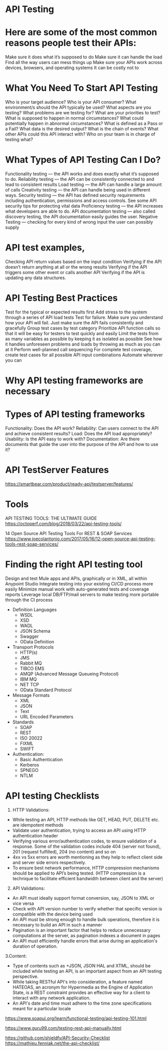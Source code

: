 # API Testing

# Here are some of the most common reasons people test their APIs:
Make sure it does what it’s supposed to do
Make sure it can handle the load
Find all the way users can mess things up
Make sure your APIs work across devices, browsers, and operating systems
It can be costly not to

# What You Need To Start API Testing
Who is your target audience? Who is your API consumer?
What environment/s should the API typically be used?
What aspects are you testing?
What problems are we testing for?
What are your priorities to test?
What is supposed to happen in normal circumstances?
What could potentially happen in abnormal circumstances?
What is defined as a Pass or a Fail? What data is the desired output? What is the chain of events?
What other APIs could this API interact with?
Who on your team is in charge of testing what?

# What Types of API Testing Can I Do?
Functionality testing — the API works and does exactly what it’s supposed to do.
Reliability testing — the API can be consistently connected to and lead to consistent results
Load testing — the API can handle a large amount of calls
Creativity testing — the API can handle being used in different ways.
Security testing — the API has defined security requirements including authentication, permissions and access controls. See some API security tips for protecting vital data
Proficiency testing — the API increases what developers are able to do.
API documentation testing — also called discovery testing, the API documentation easily guides the user.
Negative Testing — checking for every kind of wrong input the user can possibly supply 

# API test examples,
Checking API return values based on the input condition
Verifying if the API doesn’t return anything at all or the wrong results
Verifying if the API triggers some other event or calls another API
Verifying if the API is updating any data structures.

# API Testing Best Practices
Test for the typical or expected results first
Add stress to the system through a series of API load tests
Test for failure. Make sure you understand how your API will fail. Just make sure the API fails consistently and gracefully
Group test cases by test category
Prioritize API function calls so that it will be easy for testers to test quickly and easily
Limit the tests from as many variables as possible by keeping it as isolated as possible
See how it handles unforeseen problems and loads by throwing as much as you can at it
Perform well-planned call sequencing
For complete test coverage, create test cases for all possible API input combinations
Automate wherever you can


# Why API testing frameworks are necessary

# Types of API testing frameworks

Functionality: Does the API work?
Reliability: Can users connect to the API and achieve consistent results?
Load: Does the API load appropriately?
Usability: Is the API easy to work with?
Documentation: Are there documents that guide the user into the purpose of the API and how to use it?

# API TestServer Features
https://smartbear.com/product/ready-api/testserver/features/

# Tools


API TESTING TOOLS: THE ULTIMATE GUIDE 
https://octoperf.com/blog/2018/03/22/api-testing-tools/



14 Open Source API Testing Tools For REST & SOAP Services
https://www.joecolantonio.com/2017/05/16/12-open-source-api-testing-tools-rest-soap-services/

# Finding the right API testing tool
Design and test Mule apps and APIs, graphically or in XML, all within Anypoint Studio
Integrate testing into your existing CI/CD process more easily
Minimize manual work with auto-generated tests and coverage reports
Leverage local DB/FTP/mail servers to make testing more portable through the CI process


* Definition Languages
  * WSDL
  * XSD
  * WADL
  * JSON Schema
  * Swagger
  * OData Definition
* Transport Protocols
  * HTTP(s)
  * JMS
  * Rabbit MQ
  * TIBCO EMS
  * AMQP (Advanced Message Queueing Protocol)
  * IBM MQ
  * NET TCP
  * OData Standard Protocol
* Message Formats
  * XML
  * JSON
  * Text
  * URL Encoded Parameters
* Standards
  * SOAP
  * REST
  * ISO 20022
  * FIXML
  * SWIFT
* Authentication:
  * Basic Authentication
  * Kerberos
  * SPNEGO
  * NTLM


# API testing Checklists

1. HTTP Validations:
* While testing an API, HTTP methods like GET, HEAD, PUT, DELETE etc. are idempotent methods
* Validate user authentication, trying to access an API using HTTP authentication header
* Verifying various error/authentication codes, to ensure validation of a response. Some of the validation codes include 404 (server not found), 201 (request fulfilled), 204 (no content) and so on
* 4xx vs 5xx errors are worth mentioning as they help to reflect client side and server side errors respectively.
* To ensure best network performance, HTTP compression mechanisms should be applied to API’s being tested. (HTTP compression is a technique to facilitate efficient bandwidth between client and the server)

2. API Validations:
* An API must ideally support format conversion, say, JSON to XML or vice versa
* Check with API version number to verify whether that specific version is compatible with the device being used
* An API must be strong enough to handle bulk operations, therefore it is necessary to build an API in such a manner
* Pagination is an important factor that helps to reduce unnecessary computations at the server, as pagination indexes a document in pages
* An API must efficiently handle errors that arise during an application's duration of operation.

3.Content:
* Type of contents such as +JSON, JSON HAL and XTML, should be included while testing an API, is an important aspect from an API testing perspective.
* While taking RESTful API's into consideration, a feature named HATEOAS, an acronym for Hypermedia as the Engine of Application State, is a REST constraint provides an effective way for a client to interact with any network application.
* An API's date and time must adhere to the time zone specifications meant for a particular locale

https://www.soapui.org/learn/functional-testing/api-testing-101.html

https://www.guru99.com/testing-rest-api-manually.html

https://github.com/shieldfy/API-Security-Checklist
https://mathieu.fenniak.net/the-api-checklist/


